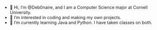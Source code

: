 - 👋 Hi, I’m @Deb0naire, and I am a Computer Science major at Cornell University.
- 👀 I’m interested in coding and making my own projects.
- 🌱 I’m currently learning Java and Python. I have taken classes on both.

<!---
Deb0naire/Deb0naire is a ✨ special ✨ repository because its `README.md` (this file) appears on your GitHub profile.
You can click the Preview link to take a look at your changes.
--->
